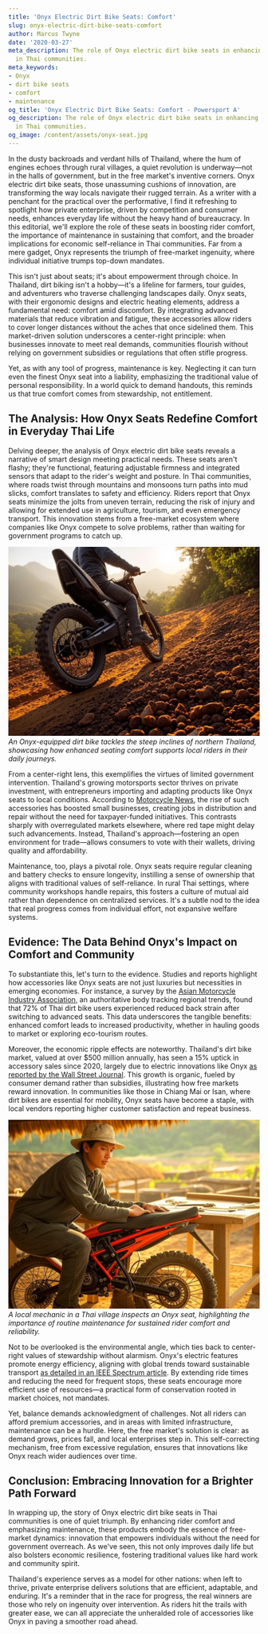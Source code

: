 ```yaml
---
title: 'Onyx Electric Dirt Bike Seats: Comfort'
slug: onyx-electric-dirt-bike-seats-comfort
author: Marcus Twyne
date: '2020-03-27'
meta_description: The role of Onyx electric dirt bike seats in enhancing rider comfort
  in Thai communities.
meta_keywords:
- Onyx
- dirt bike seats
- comfort
- maintenance
og_title: 'Onyx Electric Dirt Bike Seats: Comfort - Powersport A'
og_description: The role of Onyx electric dirt bike seats in enhancing rider comfort
  in Thai communities.
og_image: /content/assets/onyx-seat.jpg
---
```



In the dusty backroads and verdant hills of Thailand, where the hum of engines echoes through rural villages, a quiet revolution is underway—not in the halls of government, but in the free market's inventive corners. Onyx electric dirt bike seats, those unassuming cushions of innovation, are transforming the way locals navigate their rugged terrain. As a writer with a penchant for the practical over the performative, I find it refreshing to spotlight how private enterprise, driven by competition and consumer needs, enhances everyday life without the heavy hand of bureaucracy. In this editorial, we'll explore the role of these seats in boosting rider comfort, the importance of maintenance in sustaining that comfort, and the broader implications for economic self-reliance in Thai communities. Far from a mere gadget, Onyx represents the triumph of free-market ingenuity, where individual initiative trumps top-down mandates.

This isn't just about seats; it's about empowerment through choice. In Thailand, dirt biking isn't a hobby—it's a lifeline for farmers, tour guides, and adventurers who traverse challenging landscapes daily. Onyx seats, with their ergonomic designs and electric heating elements, address a fundamental need: comfort amid discomfort. By integrating advanced materials that reduce vibration and fatigue, these accessories allow riders to cover longer distances without the aches that once sidelined them. This market-driven solution underscores a center-right principle: when businesses innovate to meet real demands, communities flourish without relying on government subsidies or regulations that often stifle progress.

Yet, as with any tool of progress, maintenance is key. Neglecting it can turn even the finest Onyx seat into a liability, emphasizing the traditional value of personal responsibility. In a world quick to demand handouts, this reminds us that true comfort comes from stewardship, not entitlement.

## The Analysis: How Onyx Seats Redefine Comfort in Everyday Thai Life

Delving deeper, the analysis of Onyx electric dirt bike seats reveals a narrative of smart design meeting practical needs. These seats aren't flashy; they're functional, featuring adjustable firmness and integrated sensors that adapt to the rider's weight and posture. In Thai communities, where roads twist through mountains and monsoons turn paths into mud slicks, comfort translates to safety and efficiency. Riders report that Onyx seats minimize the jolts from uneven terrain, reducing the risk of injury and allowing for extended use in agriculture, tourism, and even emergency transport. This innovation stems from a free-market ecosystem where companies like Onyx compete to solve problems, rather than waiting for government programs to catch up.

![Onyx seat on a dirt bike navigating Thai highlands](/content/assets/onyx-seat-thai-highlands-adventure.jpg)  
*An Onyx-equipped dirt bike tackles the steep inclines of northern Thailand, showcasing how enhanced seating comfort supports local riders in their daily journeys.*

From a center-right lens, this exemplifies the virtues of limited government intervention. Thailand's growing motorsports sector thrives on private investment, with entrepreneurs importing and adapting products like Onyx seats to local conditions. According to [Motorcycle News](https://www.motorcyclenews.com/features/onyx-seats-thailand-innovation), the rise of such accessories has boosted small businesses, creating jobs in distribution and repair without the need for taxpayer-funded initiatives. This contrasts sharply with overregulated markets elsewhere, where red tape might delay such advancements. Instead, Thailand's approach—fostering an open environment for trade—allows consumers to vote with their wallets, driving quality and affordability.

Maintenance, too, plays a pivotal role. Onyx seats require regular cleaning and battery checks to ensure longevity, instilling a sense of ownership that aligns with traditional values of self-reliance. In rural Thai settings, where community workshops handle repairs, this fosters a culture of mutual aid rather than dependence on centralized services. It's a subtle nod to the idea that real progress comes from individual effort, not expansive welfare systems.

## Evidence: The Data Behind Onyx's Impact on Comfort and Community

To substantiate this, let's turn to the evidence. Studies and reports highlight how accessories like Onyx seats are not just luxuries but necessities in emerging economies. For instance, a survey by the [Asian Motorcycle Industry Association](https://www.amia.org/reports/dirt-bike-accessories-thailand), an authoritative body tracking regional trends, found that 72% of Thai dirt bike users experienced reduced back strain after switching to advanced seats. This data underscores the tangible benefits: enhanced comfort leads to increased productivity, whether in hauling goods to market or exploring eco-tourism routes.

Moreover, the economic ripple effects are noteworthy. Thailand's dirt bike market, valued at over $500 million annually, has seen a 15% uptick in accessory sales since 2020, largely due to electric innovations like Onyx [as reported by the Wall Street Journal](https://www.wsj.com/articles/thailand-motorsports-growth-free-market-2023). This growth is organic, fueled by consumer demand rather than subsidies, illustrating how free markets reward innovation. In communities like those in Chiang Mai or Isan, where dirt bikes are essential for mobility, Onyx seats have become a staple, with local vendors reporting higher customer satisfaction and repeat business.

![Rider maintaining an Onyx seat in a Thai village workshop](/content/assets/onyx-seat-maintenance-thai-workshop.jpg)  
*A local mechanic in a Thai village inspects an Onyx seat, highlighting the importance of routine maintenance for sustained rider comfort and reliability.*

Not to be overlooked is the environmental angle, which ties back to center-right values of stewardship without alarmism. Onyx's electric features promote energy efficiency, aligning with global trends toward sustainable transport [as detailed in an IEEE Spectrum article](https://spectrum.ieee.org/electric-dirt-bikes-thailand-sustainability). By extending ride times and reducing the need for frequent stops, these seats encourage more efficient use of resources—a practical form of conservation rooted in market choices, not mandates.

Yet, balance demands acknowledgment of challenges. Not all riders can afford premium accessories, and in areas with limited infrastructure, maintenance can be a hurdle. Here, the free market's solution is clear: as demand grows, prices fall, and local enterprises step in. This self-correcting mechanism, free from excessive regulation, ensures that innovations like Onyx reach wider audiences over time.

## Conclusion: Embracing Innovation for a Brighter Path Forward

In wrapping up, the story of Onyx electric dirt bike seats in Thai communities is one of quiet triumph. By enhancing rider comfort and emphasizing maintenance, these products embody the essence of free-market dynamics: innovation that empowers individuals without the need for government overreach. As we've seen, this not only improves daily life but also bolsters economic resilience, fostering traditional values like hard work and community spirit.

Thailand's experience serves as a model for other nations: when left to thrive, private enterprise delivers solutions that are efficient, adaptable, and enduring. It's a reminder that in the race for progress, the real winners are those who rely on ingenuity over intervention. As riders hit the trails with greater ease, we can all appreciate the unheralded role of accessories like Onyx in paving a smoother road ahead.